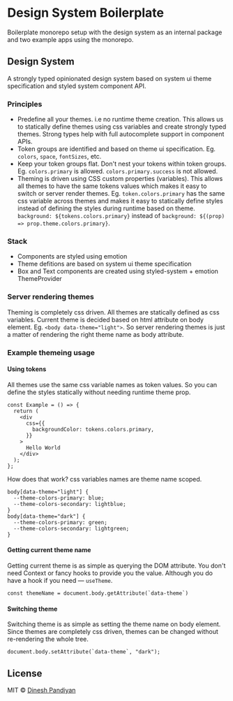 # Design System Boilerplate

Boilerplate monorepo setup with the design system as an internal package and two example apps using the monorepo.

## Design System

A strongly typed opinionated design system based on system ui theme specification and styled system component API.

### Principles

- Predefine all your themes. i.e no runtime theme creation. This allows us to statically define themes using css variables and create strongly typed themes. Strong types help with full autocomplete support in component APIs.
- Token groups are identified and based on theme ui specification. Eg. `colors`, `space`, `fontSizes`, etc.
- Keep your token groups flat. Don't nest your tokens within token groups. Eg. `colors.primary` is allowed. `colors.primary.success` is not allowed.
- Theming is driven using CSS custom properties (variables). This allows all themes to have the same tokens values which makes it easy to switch or server render themes. Eg. `token.colors.primary` has the same css variable across themes and makes it easy to statically define styles instead of defining the styles during runtime based on theme. `background: ${tokens.colors.primary}` instead of `background: ${(prop) => prop.theme.colors.primary}`.

### Stack

- Components are styled using emotion
- Theme defitions are based on system ui theme specification
- Box and Text components are created using styled-system + emotion ThemeProvider

### Server rendering themes

Theming is completely css driven. All themes are statically defined as css variables. Current theme is decided based on html attribute on body element. Eg. `<body data-theme="light">`. So server rendering themes is just a matter of rendering the right theme name as body attribute.

### Example themeing usage

#### Using tokens

All themes use the same css variable names as token values. So you can define the styles statically without needing runtime theme prop.

```
const Example = () => {
  return (
    <div
      css={{
        backgroundColor: tokens.colors.primary,
      }}
    >
      Hello World
    </div>
  );
};
```

How does that work? css variables names are theme name scoped.

```
body[data-theme="light"] {
  --theme-colors-primary: blue;
  --theme-colors-secondary: lightblue;
}
body[data-theme="dark"] {
  --theme-colors-primary: green;
  --theme-colors-secondary: lightgreen;
}
```

#### Getting current theme name

Getting current theme is as simple as querying the DOM attribute. You don't need Context or fancy hooks to provide you the value. Although you do have a hook if you need — `useTheme`.

```
const themeName = document.body.getAttribute(`data-theme`)
```

#### Switching theme

Switching theme is as simple as setting the theme name on body element. Since themes are completely css driven, themes can be changed without re-rendering the whole tree.

```
document.body.setAttribute(`data-theme`, "dark");
```

## License

MIT © [Dinesh Pandiyan](https://github.com/flexdinesh)
